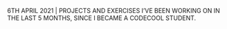 6TH APRIL 2021 | PROJECTS AND EXERCISES I’VE BEEN WORKING ON IN THE LAST 5 MONTHS, SINCE I BECAME A CODECOOL STUDENT.
